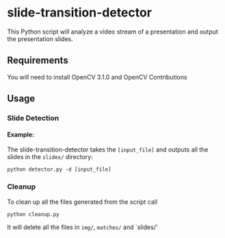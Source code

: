 # slide-transition-detector

This Python script will analyze a video stream of a presentation and output the presentation slides.

## Requirements
You will need to install OpenCV 3.1.0 and OpenCV Contributions

## Usage
### Slide Detection
#### Example:
The slide-transition-detector takes the `[input_file]` and outputs all the slides in the `slides/` directory:

`python detector.py -d [input_file]`

### Cleanup
To clean up all the files generated from the script call

`python cleanup.py`

It will delete all the files in `img/`, `matches/` and `slides/'
